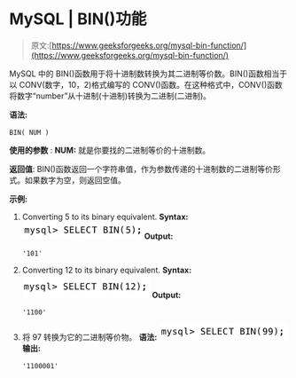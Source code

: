 # MySQL | BIN()功能

> 原文:[https://www.geeksforgeeks.org/mysql-bin-function/](https://www.geeksforgeeks.org/mysql-bin-function/)

MySQL 中的 BIN()函数用于将十进制数转换为其二进制等价数。BIN()函数相当于以 CONV(数字，10，2)格式编写的 CONV()函数。在这种格式中，CONV()函数将数字“number”从十进制(十进制)转换为二进制(二进制)。

**语法:**

```
BIN( NUM )

```

**使用的参数** :
**NUM:** 就是你要找的二进制等价的十进制数。

**返回值**:
BIN()函数返回一个字符串值，作为参数传递的十进制数的二进制等价形式。如果数字为空，则返回空值。

**示例:**

1.  Converting 5 to its binary equivalent.
    **Syntax:**
    ![](img/5dfddedf7f2bef4afe0c82ed3860fc68.png)
    **Output:**

    ```
    '101'
    ```

2.  Converting 12 to its binary equivalent.
    **Syntax:**
    ![](img/f5d424fd9412acf75e15c21dd42632cd.png)
    **Output:**

    ```
    '1100'
    ```

3.  将 97 转换为它的二进制等价物。
    **语法:**
    ![](img/b7d4293d8ac25d53458379ad38afa377.png)
    **输出:**

    ```
    '1100001'
    ```